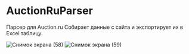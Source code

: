 # AuctionRuParser
Парсер для Auction.ru
Собирает данные с сайта и экспортирует их в Excel таблицу.

![Снимок экрана (58)](https://github.com/user-attachments/assets/3e13d41f-c1cd-4666-9b86-e410baf6bd5e)
![Снимок экрана (59)](https://github.com/user-attachments/assets/ae2f3cc6-98a8-44ac-ad3e-f3c9220236d4)
